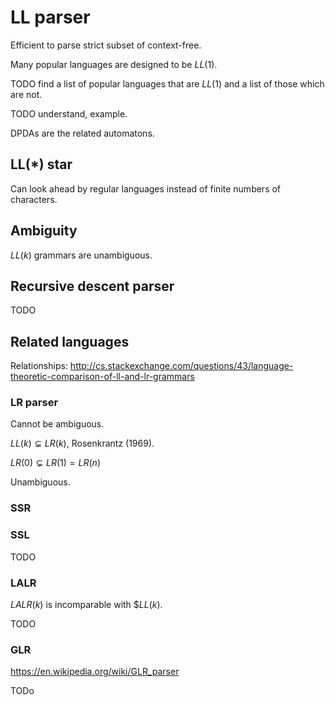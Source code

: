 # LL parser

Efficient to parse strict subset of context-free.

Many popular languages are designed to be $LL(1)$.

TODO find a list of popular languages that are $LL(1)$ and a list of those which are not.

TODO understand, example.

DPDAs are the related automatons.

## LL(*) star

Can look ahead by regular languages instead of finite numbers of characters.

## Ambiguity

$LL(k)$ grammars are unambiguous.

## Recursive descent parser

TODO

## Related languages

Relationships: <http://cs.stackexchange.com/questions/43/language-theoretic-comparison-of-ll-and-lr-grammars>

### LR parser

Cannot be ambiguous.

$LL(k) \subsetneq LR(k)$, Rosenkrantz (1969).

$LR(0) \subsetneq LR(1) = LR(n)$

Unambiguous.

### SSR

### SSL

TODO

### LALR

$LALR(k)$ is incomparable with $$LL(k)$.

TODO

### GLR

<https://en.wikipedia.org/wiki/GLR_parser>

TODo
